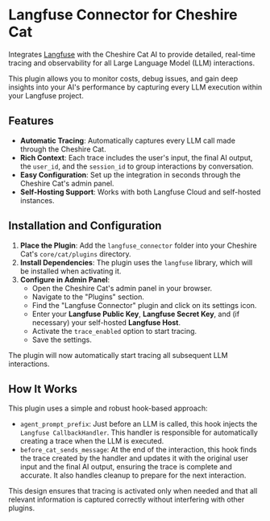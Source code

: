 # Langfuse Connector for Cheshire Cat

Integrates [Langfuse](https://langfuse.com/) with the Cheshire Cat AI to provide detailed, real-time tracing and observability for all Large Language Model (LLM) interactions.

This plugin allows you to monitor costs, debug issues, and gain deep insights into your AI's performance by capturing every LLM execution within your Langfuse project.

## Features

- **Automatic Tracing**: Automatically captures every LLM call made through the Cheshire Cat.
- **Rich Context**: Each trace includes the user's input, the final AI output, the `user_id`, and the `session_id` to group interactions by conversation.
- **Easy Configuration**: Set up the integration in seconds through the Cheshire Cat's admin panel.
- **Self-Hosting Support**: Works with both Langfuse Cloud and self-hosted instances.

## Installation and Configuration

1.  **Place the Plugin**: Add the `langfuse_connector` folder into your Cheshire Cat's `core/cat/plugins` directory.
2.  **Install Dependencies**: The plugin uses the `langfuse` library, which will be installed when activating it.
3.  **Configure in Admin Panel**:
    - Open the Cheshire Cat's admin panel in your browser.
    - Navigate to the "Plugins" section.
    - Find the "Langfuse Connector" plugin and click on its settings icon.
    - Enter your **Langfuse Public Key**, **Langfuse Secret Key**, and (if necessary) your self-hosted **Langfuse Host**.
    - Activate the `trace_enabled` option to start tracing.
    - Save the settings.

The plugin will now automatically start tracing all subsequent LLM interactions.

## How It Works

This plugin uses a simple and robust hook-based approach:

-   `agent_prompt_prefix`: Just before an LLM is called, this hook injects the `Langfuse CallbackHandler`. This handler is responsible for automatically creating a trace when the LLM is executed.
-   `before_cat_sends_message`: At the end of the interaction, this hook finds the trace created by the handler and updates it with the original user input and the final AI output, ensuring the trace is complete and accurate. It also handles cleanup to prepare for the next interaction.

This design ensures that tracing is activated only when needed and that all relevant information is captured correctly without interfering with other plugins.


